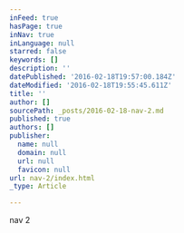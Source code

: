 ```yaml
---
inFeed: true
hasPage: true
inNav: true
inLanguage: null
starred: false
keywords: []
description: ''
datePublished: '2016-02-18T19:57:00.184Z'
dateModified: '2016-02-18T19:55:45.611Z'
title: ''
author: []
sourcePath: _posts/2016-02-18-nav-2.md
published: true
authors: []
publisher:
  name: null
  domain: null
  url: null
  favicon: null
url: nav-2/index.html
_type: Article

---
```

nav 2